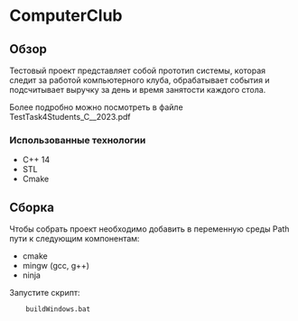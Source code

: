 # ComputerClub
## Обзор
Тестовый проект представляет собой прототип системы, которая следит за работой компьютерного клуба,
обрабатывает события и подсчитывает выручку за день и время занятости каждого стола.

Более подробно можно посмотреть в файле TestTask4Students_C__2023.pdf

### Использованные технологии
- С++ 14
- STL
- Cmake

## Сборка
Чтобы собрать проект необходимо добавить в переменную среды Path пути к следующим компонентам:
- сmake
- mingw (gcc, g++)
- ninja

Запустите скрипт:

        buildWindows.bat

